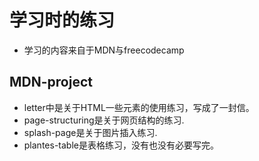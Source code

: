 # 学习时的练习

- 学习的内容来自于MDN与freecodecamp

## MDN-project
- letter中是关于HTML一些元素的使用练习，写成了一封信。
- page-structuring是关于网页结构的练习.
- splash-page是关于图片插入练习.
- plantes-table是表格练习，没有也没有必要写完。
